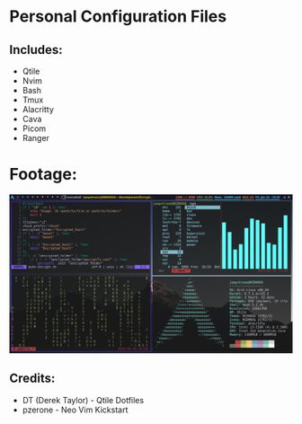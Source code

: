 # Personal Configuration Files
## Includes:
- Qtile
- Nvim
- Bash
- Tmux
- Alacritty
- Cava
- Picom
- Ranger 
# Footage:
![footage](https://raw.githubusercontent.com/janpstrunn/config-files/main/footage/footage.png)
## Credits:
- DT (Derek Taylor) - Qtile Dotfiles
- pzerone - Neo Vim Kickstart
